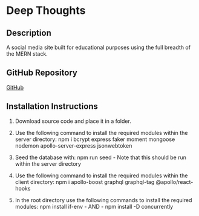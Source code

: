 # Deep Thoughts

## Description
A social media site built for educational purposes using the full breadth of the MERN stack.

## GitHub Repository 
[GitHub](https://github.com/josephptflanagan/deep-thoughts)

## Installation Instructions
1. Download source code and place it in a folder.
2. Use the following command to install the required modules within the server directory: npm i bcrypt express faker moment mongoose nodemon apollo-server-express jsonwebtoken

3. Seed the database with: npm run seed - Note that this should be run within the server directory
4. Use the following command to install the required modules within the client directory: npm i apollo-boost graphql graphql-tag @apollo/react-hooks
5. In the root directory use the following commands to install the required modules: npm install if-env - AND - npm install -D concurrently